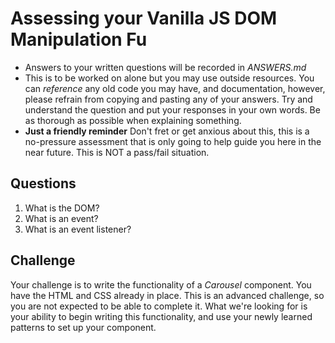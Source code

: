 # Assessing your Vanilla JS DOM Manipulation Fu
* Answers to your written questions will be recorded in *ANSWERS.md*
* This is to be worked on alone but you may use outside resources. You can *reference* any old code you may have, and documentation, however, please refrain from copying and pasting any of your answers. Try and understand the question and put your responses in your own words. Be as thorough as possible when explaining something.
* **Just a friendly reminder** Don't fret or get anxious about this, this is a no-pressure assessment that is only going to help guide you here in the near future. This is NOT a pass/fail situation.

## Questions
1. What is the DOM?
2. What is an event?
2. What is an event listener?

## Challenge
Your challenge is to write the functionality of a *Carousel* component. You have the HTML and CSS already in place. This is an advanced challenge, so you are not expected to be able to complete it. What we're looking for is your ability to begin writing this functionality, and use your newly learned patterns to set up your component.
